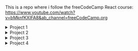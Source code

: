 This is a repo where i follow the freeCodeCamp React course:  
https://www.youtube.com/watch?v=bMknfKXIFA8&ab_channel=freeCodeCamp.org

<details>
<summary>Project 1</summary>
  <img src="https://user-images.githubusercontent.com/70659124/155328790-f0f61df1-daa3-4909-b125-e69baaf7d3fc.png"/>
</details>
<details>
<summary>Project 2</summary>
  <img src="https://user-images.githubusercontent.com/70659124/155327283-39861317-a03c-47b5-8664-5caf5e681092.png"/>
</details>
<details>
<summary>Project 3</summary>
  <img src="https://user-images.githubusercontent.com/70659124/155886615-bb673a87-3df6-4e46-b5f9-4c52f5b41487.png"/>
</details>
<details>
<summary>Project 4</summary>
  <img src="https://user-images.githubusercontent.com/70659124/156882732-ef2695ad-37ad-4ff4-af55-f269ff183e3e.png"/>
</details>

